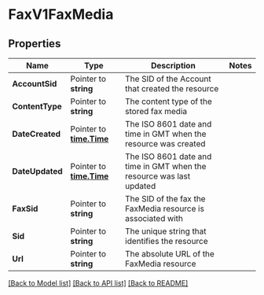 # FaxV1FaxMedia

## Properties

Name | Type | Description | Notes
------------ | ------------- | ------------- | -------------
**AccountSid** | Pointer to **string** | The SID of the Account that created the resource |
**ContentType** | Pointer to **string** | The content type of the stored fax media |
**DateCreated** | Pointer to [**time.Time**](time.Time.md) | The ISO 8601 date and time in GMT when the resource was created |
**DateUpdated** | Pointer to [**time.Time**](time.Time.md) | The ISO 8601 date and time in GMT when the resource was last updated |
**FaxSid** | Pointer to **string** | The SID of the fax the FaxMedia resource is associated with |
**Sid** | Pointer to **string** | The unique string that identifies the resource |
**Url** | Pointer to **string** | The absolute URL of the FaxMedia resource |

[[Back to Model list]](../README.md#documentation-for-models) [[Back to API list]](../README.md#documentation-for-api-endpoints) [[Back to README]](../README.md)


